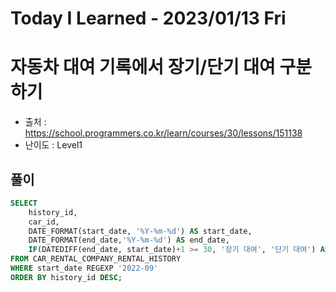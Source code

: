# Today I Learned - 2023/01/13 Fri

# 자동차 대여 기록에서 장기/단기 대여 구분하기
- 출처 : https://school.programmers.co.kr/learn/courses/30/lessons/151138
- 난이도 : Level1

## 풀이
```sql
SELECT
    history_id,
    car_id,
    DATE_FORMAT(start_date, '%Y-%m-%d') AS start_date,
    DATE_FORMAT(end_date,'%Y-%m-%d') AS end_date,
    IF(DATEDIFF(end_date, start_date)+1 >= 30, '장기 대여', '단기 대여') AS rent_type
FROM CAR_RENTAL_COMPANY_RENTAL_HISTORY
WHERE start_date REGEXP '2022-09'
ORDER BY history_id DESC;
```

